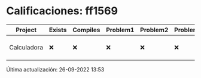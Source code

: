 # Calificaciones: ff1569
|Project|Exists|Compiles|Problem1|Problem2|Problem3|Extra|CommitHash|CommitDate|CheckDate|Comments|DueDate|Grade|
|-|-|-|-|-|-|-|-|-|-|-|-|-|
|Calculadora|❌|❌|❌|❌|❌|❌|NA|NA|26-09-2022 13:53:16|No se encontró el archivo en PracticasCompuI/Calculadora/Calculadora.cpp|28-09-2022 21:00:00|5|

Última actualización: 26-09-2022 13:53